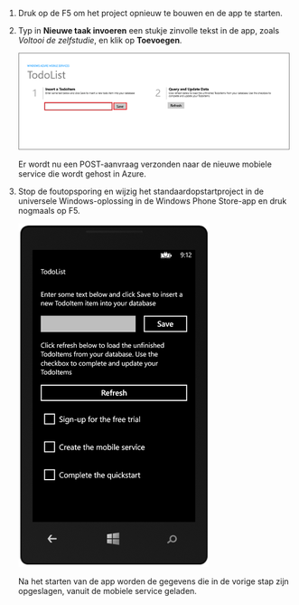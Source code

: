 
1. Druk op de F5 om het project opnieuw te bouwen en de app te starten.

2. Typ in **Nieuwe taak invoeren** een stukje zinvolle tekst in de app, zoals *Voltooi de zelfstudie*, en klik op **Toevoegen**.

    ![](./media/mobile-services-windows-universal-test-app/mobile-quickstart-startup.png)

    Er wordt nu een POST-aanvraag verzonden naar de nieuwe mobiele service die wordt gehost in Azure.

3. Stop de foutopsporing en wijzig het standaardopstartproject in de universele Windows-oplossing in de Windows Phone Store-app en druk nogmaals op F5.

    ![](./media/mobile-services-windows-universal-test-app/mobile-quickstart-completed-wp8.png)
    
    Na het starten van de app worden de gegevens die in de vorige stap zijn opgeslagen, vanuit de mobiele service geladen.

<!--HONumber=Sep16_HO3-->


